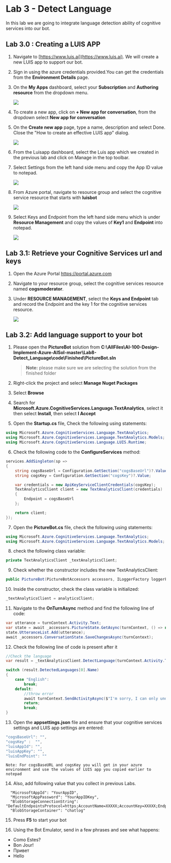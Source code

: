 # Lab 3 - Detect Language

In this lab we are going to integrate language detection ability of cognitive services into our bot.

## Lab 3.0 : Creating a LUIS APP

1. Navigate to [https://www.luis.ai](https://www.luis.ai). We will create a new LUIS app to support our bot.

1. Sign in using the azure credentials provided.You can get the credentials from the **Environment Details** page.

1. On the **My Apps** dashboard, select your **Subscription** and **Authoring resource** from the dropdown menu.

   ![](./1.png)

1. To create a new app, click on **+ New app for conversation**, from the dropdown select **New app for conversation**

1. On the **Create new app** page, type a name, description and select Done. Close the "How to create an effective LUIS app" dialog.

   ![](./2.png)

1. From the Luisapp dashboard, select the Luis app which we created in the previous lab and click on Manage in the top toolbar.

1. Select Settings from the left hand side menu and copy the App ID value to notepad.

   ![](./3.png)

1. From Azure portal, navigate to resource group and select the cognitive service resource that starts with **luisbot**

   ![](./4.png)

1. Select Keys and Endpoint from the left hand side menu which is under **Resource Management** and copy the values of **Key1** and **Endpoint** into notepad.

   ![](./5.png)

## Lab 3.1: Retrieve your Cognitive Services url and keys

1. Open the Azure Portal https://portal.azure.com

2. Navigate to your resource group, select the cognitive services resource named **cogsmoderator**.

3. Under **RESOURCE MANAGEMENT**, select the **Keys and Endpoint** tab and record the Endpoint and the key 1 for the cognitive services resource.

   ![](./6.png)

## Lab 3.2: Add language support to your bot

1. Please open the **PictureBot** solution from **C:\AllFiles\AI-100-Design-Implement-Azure-AISol-master\Lab8-Detect_Language\code\Finished\PictureBot.sln**

      >**Note:** please make sure we are selecting the solution from the finished folder

2. Right-click the project and select **Manage Nuget Packages**

3. Select **Browse**

4. Search for **Microsoft.Azure.CognitiveServices.Language.TextAnalytics**, select it then select **Install**, then select **I Accept**

5. Open the **Startup.cs** file, Check the following using statements:

```csharp
using Microsoft.Azure.CognitiveServices.Language.TextAnalytics;
using Microsoft.Azure.CognitiveServices.Language.TextAnalytics.Models;
using Microsoft.Azure.CognitiveServices.Language.LUIS.Runtime;
```

6. Check the following code to the **ConfigureServices** method:

```csharp
services.AddSingleton(sp =>
{
    string cogsBaseUrl = Configuration.GetSection("cogsBaseUrl")?.Value;
    string cogsKey = Configuration.GetSection("cogsKey")?.Value;

    var credentials = new ApiKeyServiceClientCredentials(cogsKey);
    TextAnalyticsClient client = new TextAnalyticsClient(credentials)
    {
        Endpoint = cogsBaseUrl
    };

    return client;
});
```

7. Open the **PictureBot.cs** file, check the following using statements:

```csharp
using Microsoft.Azure.CognitiveServices.Language.TextAnalytics;
using Microsoft.Azure.CognitiveServices.Language.TextAnalytics.Models;
```

8. check the following class variable:

```csharp
private TextAnalyticsClient _textAnalyticsClient;
```

9. Check whether the constructor includes the new TextAnalyticsClient:

```csharp
public PictureBot(PictureBotAccessors accessors, ILoggerFactory loggerFactory,LuisRecognizer recognizer, TextAnalyticsClient analyticsClient)
```

10. Inside the constructor, check the class variable is initialized:

```csharp
_textAnalyticsClient = analyticsClient;
```

11. Navigate to the **OnTurnAsync** method and find the following line of code:

```csharp
var utterance = turnContext.Activity.Text;
var state = await _accessors.PictureState.GetAsync(turnContext, () => new PictureState());
state.UtteranceList.Add(utterance);
await _accessors.ConversationState.SaveChangesAsync(turnContext);
```

12. Check the following line of code is present after it

```csharp
//Check the language
var result = _textAnalyticsClient.DetectLanguage(turnContext.Activity.Text, "us");

switch (result.DetectedLanguages[0].Name)
{
    case "English":
        break;
    default:
        //throw error
        await turnContext.SendActivityAsync($"I'm sorry, I can only understand English. [{result.DetectedLanguages[0].Name}]");
        return;
        break;
}
```

13. Open the **appsettings.json** file and ensure that your cognitive services settings and LUIS app settings are entered:

```csharp
"cogsBaseUrl": "",
"cogsKey" :  "",
"luisAppId": "",
"luisAppKey": "",
"luisEndPoint": ""
```

`Note: For cogsBaseURL and cogsKey you will get in your azure environment and use the values of LUIS app you copied earlier to notepad`

14. Also, add following value that you collect in previous Labs.

```
  "MicrosoftAppId": "YourAppID",
  "MicrosoftAppPassword": "YourAppIDKey",
  "BlobStorageConnectionString": "DefaultEndpointsProtocol=https;AccountName=XXXXX;AccountKey=XXXXX;EndpointSuffix=core.windows.net",
  "BlobStorageContainer": "chatlog"

```

15. Press **F5** to start your bot

16. Using the Bot Emulator, send in a few phrases and see what happens:

- Como Estes?
- Bon Jour!
- Привет
- Hello
